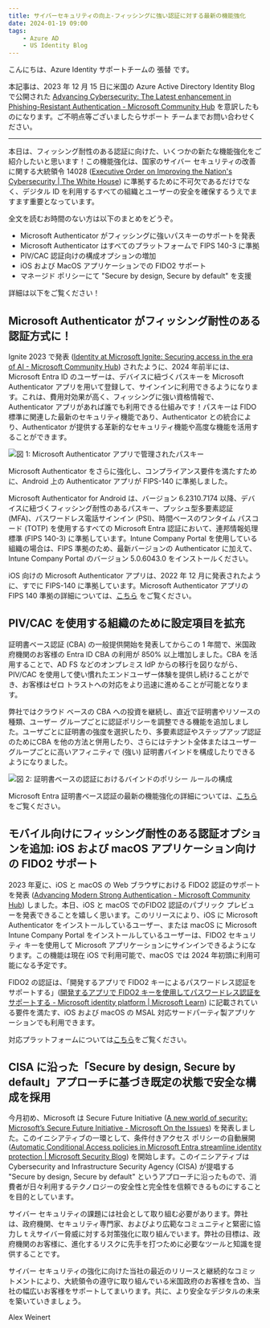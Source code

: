 ```yaml
---
title: サイバーセキュリティの向上-フィッシングに強い認証に対する最新の機能強化
date: 2024-01-19 09:00
tags:
    - Azure AD
    - US Identity Blog
---
```


こんにちは、Azure Identity サポートチームの 張替 です。

本記事は、2023 年 12 月 15 日に米国の Azure Active Directory Identity Blog で公開された [Advancing Cybersecurity: The Latest enhancement in Phishing-Resistant Authentication - Microsoft Community Hub](https://techcommunity.microsoft.com/t5/microsoft-entra-blog/advancing-cybersecurity-the-latest-enhancement-in-phishing/ba-p/2365681) を意訳したものになります。ご不明点等ございましたらサポート チームまでお問い合わせください。

---

本日は、フィッシング耐性のある認証に向けた、いくつかの新たな機能強化をご紹介したいと思います！この機能強化は、国家のサイバー セキュリティの改善に関する大統領令 14028 ([Executive Order on Improving the Nation's Cybersecurity | The White House](https://www.whitehouse.gov/briefing-room/presidential-actions/2021/05/12/executive-order-on-improving-the-nations-cybersecurity/)) に準拠するために不可欠であるだけでなく、デジタル ID を利用するすべての組織とユーザーの安全を確保するうえでますます重要となっています。

全文を読むお時間のない方は以下のまとめをどうぞ。
 
- Microsoft Authenticator がフィッシングに強いパスキーのサポートを発表
- Microsoft Authenticator はすべてのプラットフォームで FIPS 140-3 に準拠
- PIV/CAC 認証向けの構成オプションの増加
- iOS および MacOS アプリケーションでの FIDO2 サポート
- マネージド ポリシーにて "Secure by design, Secure by default" を支援
 
詳細は以下をご覧ください！
 
## Microsoft Authenticator がフィッシング耐性のある認証方式に！

Ignite 2023 で発表 ([Identity at Microsoft Ignite: Securing access in the era of AI - Microsoft Community Hub](https://techcommunity.microsoft.com/t5/microsoft-entra-blog/identity-at-microsoft-ignite-securing-access-in-the-era-of-ai/ba-p/2747279)) されたように、2024 年前半には、Microsoft Entra ID のユーザーは、デバイスに紐づくパスキーを Microsoft Authenticator アプリを用いて登録して、サインインに利用できるようになります。これは、費用対効果が高く、フィッシングに強い資格情報で、Authenticator アプリがあれば誰でも利用できる仕組みです！パスキーは FIDO 標準に関連した最新のセキュリティ機能であり、Authenticator との統合により、Authenticator が提供する革新的なセキュリティ機能や高度な機能を活用することができます。

![図 1: Microsoft Authenticator アプリで管理されたパスキー](./advancing-cybersecurity-the-latest-enhancement-in-phishing-resistant-authentication/advancing-cybersecurity-the-latest-enhancement-in-phishing-resistant-authentication1.png)

Microsoft Authenticator をさらに強化し、コンプライアンス要件を満たすために、Android 上の Authenticator アプリが FIPS-140 に準拠しました。
 
Microsoft Authenticator for Android は、バージョン 6.2310.7174 以降、デバイスに紐づくフィッシング耐性のあるパスキー、プッシュ型多要素認証 (MFA)、パスワードレス電話サインイン (PSI)、時間ベースのワンタイム パスコード (TOTP) を使用するすべての Microsoft Entra 認証において、連邦情報処理標準 (FIPS 140-3) に準拠しています。Intune Company Portal を使用している組織の場合は、FIPS 準拠のため、最新バージョンの Authenticator に加えて、Intune Company Portal のバージョン 5.0.6043.0 をインストールください。
 
iOS 向けの Microsoft Authenticator アプリは、2022 年 12 月に発表されたように、すでに FIPS-140 に準拠しています。Microsoft Authenticator アプリの FIPS 140 準拠の詳細については、[こちら](https://learn.microsoft.com/ja-jp/entra/identity/authentication/concept-authentication-authenticator-app#fips-140-compliant-for-microsoft-entra-authentication) をご覧ください。

## PIV/CAC を使用する組織のために設定項目を拡充

証明書ベース認証 (CBA) の一般提供開始を発表してからこの 1 年間で、米国政府機関のお客様の Entra ID CBA の利用が 850% 以上増加しました。CBA を活用することで、AD FS などのオンプレミス IdP からの移行を図りながら、PIV/CAC を使用して使い慣れたエンドユーザー体験を提供し続けることができ、お客様はゼロ トラストへの対応をより迅速に進めることが可能となります。
 
弊社ではクラウド ベースの CBA への投資を継続し、直近で証明書やリソースの種類、ユーザー グループごとに認証ポリシーを調整できる機能を追加しました。ユーザごとに証明書の強度を選択したり、多要素認証やステップアップ認証のためにCBA を他の方法と併用したり、さらにはテナント全体またはユーザー グループごとに高いアフィニティで (強い) 証明書バインドを構成したりできるようになりました。

![図 2: 証明書ベースの認証におけるバインドのポリシー ルールの構成](./advancing-cybersecurity-the-latest-enhancement-in-phishing-resistant-authentication/advancing-cybersecurity-the-latest-enhancement-in-phishing-resistant-authentication2.png)

Microsoft Entra 証明書ベース認証の最新の機能強化の詳細については、[こちら](https://techcommunity.microsoft.com/t5/microsoft-entra-blog/enhancements-to-microsoft-entra-certificate-based-authentication/ba-p/1061417) をご覧ください。
 
## モバイル向けにフィッシング耐性のある認証オプションを追加: iOS および macOS アプリケーション向けの FIDO2 サポート

2023 年夏に、iOS と macOS の Web ブラウザにおける FIDO2 認証のサポートを発表 ([Advancing Modern Strong Authentication - Microsoft Community Hub](https://techcommunity.microsoft.com/t5/microsoft-entra-blog/advancing-modern-strong-authentication/ba-p/3773135)) しました。本日、iOS と macOS でのFIDO2 認証のパブリック プレビューを発表できることを嬉しく思います。このリリースにより、iOS に Microsoft Authenticator をインストールしているユーザー、または macOS に Microsoft Intune Company Portal をインストールしているユーザーは、FIDO2 セキュリティ キーを使用して Microsoft アプリケーションにサインインできるようになります。この機能は現在 iOS で利用可能で、macOS では 2024 年初頭に利用可能になる予定です。
 
FIDO2 の認証は、「開発するアプリで FIDO2 キーによるパスワードレス認証をサポートする」([開発するアプリで FIDO2 キーを使用してパスワードレス認証をサポートする - Microsoft identity platform | Microsoft Learn](https://learn.microsoft.com/ja-jp/entra/identity-platform/support-fido2-authentication)) に記載されている要件を満たす、iOS および macOS の MSAL 対応サードパーティ製アプリケーションでも利用できます。
 
対応プラットフォームについては[こちら](https://learn.microsoft.com/ja-jp/entra/identity/authentication/fido2-compatibility)をご覧ください。

## CISA に沿った「Secure by design, Secure by default」アプローチに基づき既定の状態で安全な構成を採用

今月初め、Microsoft は Secure Future Initiative ([A new world of security: Microsoft’s Secure Future Initiative - Microsoft On the Issues](https://blogs.microsoft.com/on-the-issues/2023/11/02/secure-future-initiative-sfi-cybersecurity-cyberattacks/)) を発表しました。このイニシアティブの一環として、条件付きアクセス ポリシーの自動展開 ([Automatic Conditional Access policies in Microsoft Entra streamline identity protection | Microsoft Security Blog](https://www.microsoft.com/en-us/security/blog/2023/11/06/automatic-conditional-access-policies-in-microsoft-entra-streamline-identity-protection/)) を開始します。このイニシアティブは Cybersecurity and Infrastructure Security Agency (CISA) が提唱する "Secure by design, Secure by default" というアプローチに沿ったもので、消費者が日々利用するテクノロジーの安全性と完全性を信頼できるものにすることを目的としています。
 
サイバー セキュリティの課題には社会として取り組む必要があります。弊社は、政府機関、セキュリティ専門家、およびより広範なコミュニティと緊密に協力しｔえサイバー脅威に対する対策強化に取り組んでいます。弊社の目標は、政府機関のお客様に、進化するリスクに先手を打つために必要なツールと知識を提供することです。
 
サイバー セキュリティの強化に向けた当社の最近のリリースと継続的なコミットメントにより、大統領令の遵守に取り組んでいる米国政府のお客様を含め、当社の幅広いお客様をサポートしてまいります。共に、より安全なデジタルの未来を築いていきましょう。

Alex Weinert
